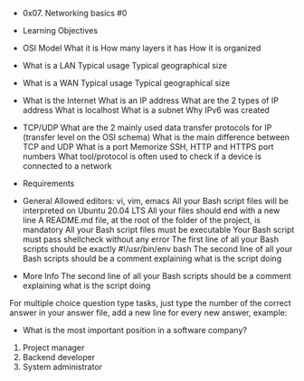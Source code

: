 * 0x07. Networking basics #0

* Learning Objectives
- OSI Model
What it is
How many layers it has
How it is organized
- What is a LAN
Typical usage
Typical geographical size
- What is a WAN
Typical usage
Typical geographical size
- What is the Internet
What is an IP address
What are the 2 types of IP address
What is localhost
What is a subnet
Why IPv6 was created

- TCP/UDP
What are the 2 mainly used data transfer protocols for IP (transfer level on the OSI schema)
What is the main difference between TCP and UDP
What is a port
Memorize SSH, HTTP and HTTPS port numbers
What tool/protocol is often used to check if a device is connected to a network

* Requirements
- General
Allowed editors: vi, vim, emacs
All your Bash script files will be interpreted on Ubuntu 20.04 LTS
All your files should end with a new line
A README.md file, at the root of the folder of the project, is mandatory
All your Bash script files must be executable
Your Bash script must pass shellcheck without any error
The first line of all your Bash scripts should be exactly #!/usr/bin/env bash
The second line of all your Bash scripts should be a comment explaining what is the script doing

* More Info
The second line of all your Bash scripts should be a comment explaining what is the script doing

For multiple choice question type tasks, just type the number of the correct answer in your answer file, add a new line for every new answer, example:

- What is the most important position in a software company?

1. Project manager
2. Backend developer
3. System administrator
